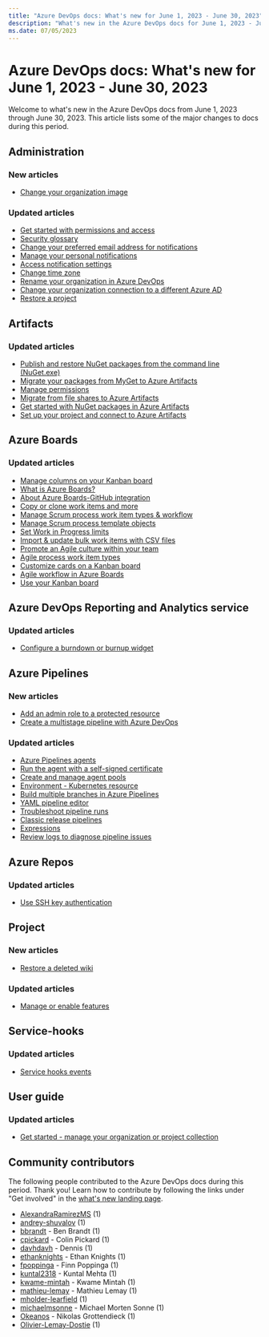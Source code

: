 ```yaml
---
title: "Azure DevOps docs: What's new for June 1, 2023 - June 30, 2023"
description: "What's new in the Azure DevOps docs for June 1, 2023 - June 30, 2023."
ms.date: 07/05/2023
---
```


# Azure DevOps docs: What's new for June 1, 2023 - June 30, 2023

Welcome to what's new in the Azure DevOps docs from June 1, 2023 through June 30, 2023. This article lists some of the major changes to docs during this period.

## Administration

### New articles

- [Change your organization image](/azure/devops/organizations/accounts/change-organization-image)

### Updated articles

- [Get started with permissions and access](/azure/devops/organizations/security/about-permissions)
- [Security glossary](/azure/devops/organizations/security/security-glossary)
- [Change your preferred email address for notifications](/azure/devops/organizations/notifications/change-email-address)
- [Manage your personal notifications](/azure/devops/organizations/notifications/manage-your-personal-notifications)
- [Access notification settings](/azure/devops/organizations/notifications/navigating-the-ui)
- [Change time zone](/azure/devops/organizations/accounts/change-time-zone)
- [Rename your organization in Azure DevOps](/azure/devops/organizations/accounts/rename-organization)
- [Change your organization connection to a different Azure AD](/azure/devops/organizations/accounts/change-azure-ad-connection)
- [Restore a project](/azure/devops/organizations/projects/restore-project)

## Artifacts

### Updated articles

- [Publish and restore NuGet packages from the command line (NuGet.exe)](/azure/devops/artifacts/nuget/publish)
- [Migrate your packages from MyGet to Azure Artifacts](/azure/devops/artifacts/tutorials/migrate-packages)
- [Manage permissions](/azure/devops/artifacts/feeds/feed-permissions)
- [Migrate from file shares to Azure Artifacts](/azure/devops/artifacts/nuget/move-from-fileshares)
- [Get started with NuGet packages in Azure Artifacts](/azure/devops/artifacts/get-started-nuget)
- [Set up your project and connect to Azure Artifacts](/azure/devops/artifacts/npm/npmrc)

## Azure Boards

### Updated articles

- [Manage columns on your Kanban board](/azure/devops/boards/boards/add-columns)
- [What is Azure Boards?](/azure/devops/boards/get-started/what-is-azure-boards)
- [About Azure Boards-GitHub integration](/azure/devops/boards/github/index)
- [Copy or clone work items and more](/azure/devops/boards/backlogs/copy-clone-work-items)
- [Manage Scrum process work item types & workflow](/azure/devops/boards/work-items/guidance/scrum-process-workflow)
- [Manage Scrum process template objects](/azure/devops/boards/work-items/guidance/scrum-process)
- [Set Work in Progress limits](/azure/devops/boards/boards/wip-limits)
- [Import & update bulk work items with CSV files](/azure/devops/boards/queries/import-work-items-from-csv)
- [Promote an Agile culture within your team](/azure/devops/boards/plans/agile-culture)
- [Agile process work item types](/azure/devops/boards/work-items/guidance/agile-process)
- [Customize cards on a Kanban board](/azure/devops/boards/boards/customize-cards)
- [Agile workflow in Azure Boards](/azure/devops/boards/work-items/guidance/agile-process-workflow)
- [Use your Kanban board](/azure/devops/boards/boards/kanban-quickstart)

## Azure DevOps Reporting and Analytics service

### Updated articles

- [Configure a burndown or burnup widget](/azure/devops/report/dashboards/configure-burndown-burnup-widgets)

## Azure Pipelines

### New articles

- [Add an admin role to a protected resource](/azure/devops/pipelines/library/add-resource-protection)
- [Create a multistage pipeline with Azure DevOps](/azure/devops/pipelines/process/create-multistage-pipeline)

### Updated articles

- [Azure Pipelines agents](/azure/devops/pipelines/agents/agents)
- [Run the agent with a self-signed certificate](/azure/devops/pipelines/agents/certificate)
- [Create and manage agent pools](/azure/devops/pipelines/agents/pools-queues)
- [Environment - Kubernetes resource](/azure/devops/pipelines/process/environments-kubernetes)
- [Build multiple branches in Azure Pipelines](/azure/devops/pipelines/build/ci-build-git)
- [YAML pipeline editor](/azure/devops/pipelines/get-started/yaml-pipeline-editor)
- [Troubleshoot pipeline runs](/azure/devops/pipelines/troubleshooting/troubleshooting)
- [Classic release pipelines](/azure/devops/pipelines/release/index)
- [Expressions](/azure/devops/pipelines/process/expressions)
- [Review logs to diagnose pipeline issues](/azure/devops/pipelines/troubleshooting/review-logs)

## Azure Repos

### Updated articles

- [Use SSH key authentication](/azure/devops/repos/git/use-ssh-keys-to-authenticate)

## Project

### New articles

- [Restore a deleted wiki](/azure/devops/project/wiki/restore-deleted-wiki)

### Updated articles

- [Manage or enable features](/azure/devops/project/navigation/preview-features)

## Service-hooks

### Updated articles

- [Service hooks events](/azure/devops/service-hooks/events)

## User guide

### Updated articles

- [Get started - manage your organization or project collection](/azure/devops/user-guide/manage-organization-collection)

## Community contributors

The following people contributed to the Azure DevOps docs during this period. Thank you! Learn how to contribute by following the links under "Get involved" in the [what's new landing page](index.yml).

- [AlexandraRamirezMS](https://github.com/AlexandraRamirezMS) (1)
- [andrey-shuvalov](https://github.com/andrey-shuvalov) (1)
- [bbrandt](https://github.com/bbrandt) - Ben Brandt (1)
- [cpickard](https://github.com/cpickard) - Colin Pickard (1)
- [davhdavh](https://github.com/davhdavh) - Dennis (1)
- [ethanknights](https://github.com/ethanknights) - Ethan Knights (1)
- [fpoppinga](https://github.com/fpoppinga) - Finn Poppinga (1)
- [kuntal2318](https://github.com/kuntal2318) - Kuntal Mehta (1)
- [kwame-mintah](https://github.com/kwame-mintah) - Kwame Mintah (1)
- [mathieu-lemay](https://github.com/mathieu-lemay) - Mathieu Lemay (1)
- [mholder-learfield](https://github.com/mholder-learfield) (1)
- [michaelmsonne](https://github.com/michaelmsonne) - Michael Morten Sonne (1)
- [Okeanos](https://github.com/Okeanos) - Nikolas Grottendieck (1)
- [Olivier-Lemay-Dostie](https://github.com/Olivier-Lemay-Dostie) (1)
